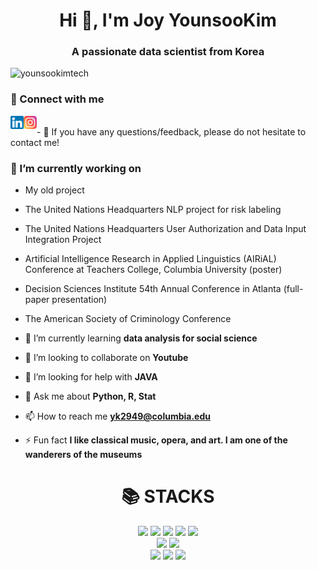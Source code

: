

<h1 align="center">Hi 👋, I'm Joy YounsooKim</h1>
<h3 align="center">A passionate data scientist from Korea</h3>

<p align="left"> <img src="https://komarev.com/ghpvc/?username=younsookimtech&label=Profile%20views&color=0e75b6&style=flat" alt="younsookimtech" /> </p>

### 🤝 Connect with me
<a target="_blank" rel="noopener noreferrer" href="https://www.linkedin.com/in/youn-soo-kim-7324b6235/">
  <img align="left" src="https://github.com/YounSooKimTech/YounSooKimTech/blob/main/icons/linkedin.png" alt="icon | LinkedIn" width="21px"/>
</a>

<a target="_blank" rel="noopener noreferrer" href="https://www.instagram.com/mariayskusa/">
  <img align="left" src="https://github.com/YounSooKimTech/YounSooKimTech/blob/main/icons/instagram.png" alt="icon | Instagram" width="21px"/>
</a>


</br>
- 💬 If you have any questions/feedback, please do not hesitate to contact me!

### 🔭 I’m currently working on 
- My old project
- The United Nations Headquarters NLP project for risk labeling
- The United Nations Headquarters User Authorization and Data Input Integration Project
- Artificial Intelligence Research in Applied Linguistics (AIRiAL) Conference at Teachers College, Columbia University (poster)
- Decision Sciences Institute 54th Annual Conference in Atlanta (full-paper presentation)
- The American Society of Criminology Conference

- 🌱 I’m currently learning **data analysis for social science**

- 👯 I’m looking to collaborate on **Youtube**

- 🤝 I’m looking for help with **JAVA**

- 💬 Ask me about **Python, R, Stat**

- 📫 How to reach me **yk2949@columbia.edu**

- ⚡ Fun fact **I like classical music, opera, and art. I am one of the wanderers of the museums**



<div align=center><h1>📚 STACKS</h1></div>

<div align=center>

  <img src="https://img.shields.io/badge/R-276DC3?style=for-the-badge&logo=R&logoColor=white"> 
  <img src="https://img.shields.io/badge/python-3776AB?style=for-the-badge&logo=python&logoColor=white"> 
  <img src="https://img.shields.io/badge/STATA-4B8BBE?style=for-the-badge">
  <img src="https://img.shields.io/badge/java-007396?style=for-the-badge&logo=java&logoColor=white"> 
  <img src="https://img.shields.io/badge/SPSS-FF7F00?style=for-the-badge&logo=IBM&logoColor=white">
  <br>
  
  <img src="https://img.shields.io/badge/html5-E34F26?style=for-the-badge&logo=html5&logoColor=white"> 
  <img src="https://img.shields.io/badge/mysql-4479A1?style=for-the-badge&logo=mysql&logoColor=white"> 
  <br>
  
  <img src="https://img.shields.io/badge/amazonaws-232F3E?style=for-the-badge&logo=amazonaws&logoColor=white"> 
  <img src="https://img.shields.io/badge/github-181717?style=for-the-badge&logo=github&logoColor=white">
  <img src="https://img.shields.io/badge/git-F05032?style=for-the-badge&logo=git&logoColor=white">
  

</div>

